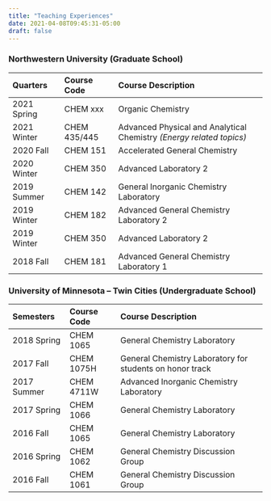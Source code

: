 ```yaml
---
title: "Teaching Experiences"
date: 2021-04-08T09:45:31-05:00
draft: false
---
```

### Northwestern University (Graduate School)
<!-- <TABLE style="border:none;">
<TR>
<TD>Cell contents</TD>
<TD>Cell contents</TD>
</TR>
<TR>
<TD>Cell contents</TD>
<TD>Cell contents</TD>
</TR>
</TABLE> -->


Quarters|Course Code|Course Description
:--|:--|:--
2021 Spring|CHEM xxx|Organic Chemistry
2021 Winter|CHEM 435/445|Advanced Physical and Analytical Chemistry *(Energy related topics)*
2020 Fall|CHEM 151|Accelerated General Chemistry
2020 Winter|CHEM 350|Advanced Laboratory 2
2019 Summer|CHEM 142|General Inorganic Chemistry Laboratory
2019 Winter|CHEM 182|Advanced General Chemistry Laboratory 2
2019 Winter|CHEM 350|Advanced Laboratory 2
2018 Fall|CHEM 181|Advanced General Chemistry Laboratory 1

### University of Minnesota – Twin Cities (Undergraduate School)
<!-- <TABLE style="border:none;">
<TR>
<TD>Cell contents</TD>
<TD>Cell contents</TD>
</TR>
<TR>
<TD>Cell contents</TD>
<TD>Cell contents</TD>
</TR>
</TABLE> -->


Semesters|Course Code|Course Description
:--|:--|:--
2018 Spring|CHEM 1065|General Chemistry Laboratory
2017 Fall|CHEM 1075H |General Chemistry Laboratory for students on honor track
2017 Summer|CHEM 4711W|Advanced Inorganic Chemistry Laboratory
2017 Spring|CHEM 1066|General Chemistry Laboratory
2016 Fall|CHEM 1065|General Chemistry Laboratory
2016 Spring|CHEM 1062|General Chemistry Discussion Group
2016 Fall|CHEM 1061|General Chemistry Discussion Group
